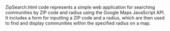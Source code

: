 ZipSearch.html code represents a simple web application for searching communities by ZIP code and radius 
using the Google Maps JavaScript API. It includes a form for inputting a ZIP code and a radius, 
which are then used to find and display communities within the specified radius on a map.

